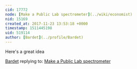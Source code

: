 ```yaml
---
cid: 17772
node: [Make a Public Lab spectrometer](../wiki/economist)
nid: 15169
created_at: 2017-11-23 13:53:18 +0000
timestamp: 1511445198
uid: 519114
author: [Bardet](../profile/Bardet)
---
```


Here's a great idea

[Bardet](../profile/Bardet) replying to: [Make a Public Lab spectrometer](../wiki/economist)

